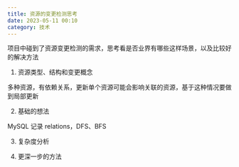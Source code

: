 ```yaml
---
title: 资源的变更检测思考
date: 2023-05-11 00:10
category: 技术
---
```


项目中碰到了资源变更检测的需求，思考看是否业界有哪些这样场景，以及比较好的解决方法

<!--more-->

1. 资源类型、结构和变更概念

多种资源，有依赖关系，更新单个资源可能会影响关联的资源，基于这种情况要做到局部更新

2. 基础的想法

MySQL 记录 relations，DFS、BFS

3. 复杂度分析

4. 更深一步的方法